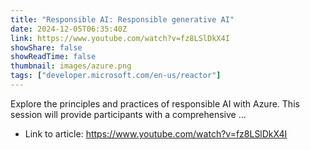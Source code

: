 ```yaml
---
title: "Responsible AI: Responsible generative AI"
date: 2024-12-05T06:35:40Z
link: https://www.youtube.com/watch?v=fz8LSlDkX4I
showShare: false
showReadTime: false
thumbnail: images/azure.png
tags: ["developer.microsoft.com/en-us/reactor"]
---
```

Explore the principles and practices of responsible AI with Azure. This session will provide participants with a comprehensive ...

- Link to article: https://www.youtube.com/watch?v=fz8LSlDkX4I